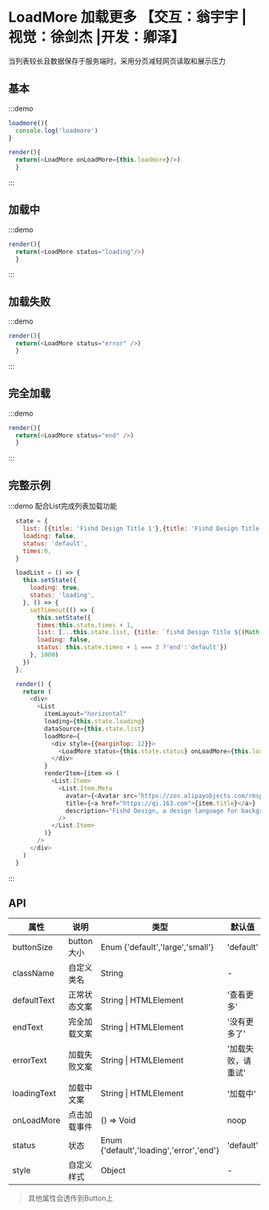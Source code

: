 # LoadMore 加载更多 【交互：翁宇宇 | 视觉：徐剑杰 |开发：卿泽】

当列表较长且数据保存于服务端时，采用分页减轻网页读取和展示压力

## 基本

:::demo 

```js
loadmore(){
  console.log('loadmore')
}

render(){
  return(<LoadMore onLoadMore={this.loadmore}/>)
  }
```
:::

## 加载中

:::demo 

```js
render(){
  return(<LoadMore status="loading"/>)
  }
```
:::

## 加载失败

:::demo 

```js
render(){
  return(<LoadMore status="error" />)
  }
```
:::

## 完全加载

:::demo 

```js
render(){
  return(<LoadMore status="end" />)
  }
```
:::

## 完整示例

:::demo 配合List完成列表加载功能

```js
  state = {
    list: [{title: 'Fishd Design Title 1'},{title: 'Fishd Design Title 2'}],
    loading: false,
    status: 'default',
    times:0,
  }

  loadList = () => {
    this.setState({
      loading: true,
      status: 'loading',
    }, () => {
      setTimeout(() => {
        this.setState({
        times:this.state.times + 1,
        list: [...this.state.list, {title: `fishd Design Title ${(Math.random() * 100).toFixed(0)}`}],
        loading: false, 
        status: this.state.times + 1 === 3 ?'end':'default'})
      }, 1000)
    })
  };

  render() {
    return (
      <div>
        <List
          itemLayout="horizontal"
          loading={this.state.loading}
          dataSource={this.state.list}
          loadMore={
            <div style={{marginTop: 12}}>
              <LoadMore status={this.state.status} onLoadMore={this.loadList}/>
            </div>
          }
          renderItem={item => (
            <List.Item>
              <List.Item.Meta
                avatar={<Avatar src="https://zos.alipayobjects.com/rmsportal/ODTLcjxAfvqbxHnVXCYX.png"/>}
                title={<a href="https://qi.163.com">{item.title}</a>}
                description="Fishd Design, a design language for background applications, is refined by Fishd UED Team"
              />
            </List.Item>
          )}
        />
      </div>
    )
  }

```
:::


## API

| 属性      | 说明    | 类型      |  默认值   |
|---------- |-------- |---------- |-------- |
| buttonSize  | button大小    | Enum {'default','large','small'}  | 'default'   |
| className | 自定义类名 | String | - |
| defaultText  | 正常状态文案    | String \| HTMLElement   | '查看更多'   |
| endText  | 完全加载文案    | String \| HTMLElement   | '没有更多了'   |
| errorText  | 加载失败文案    | String \| HTMLElement   | '加载失败，请重试'   |
| loadingText  | 加载中文案    | String \| HTMLElement   | '加载中'   |
| onLoadMore  | 点击加载事件    | () => Void  |  noop   |
| status  | 状态    | Enum {'default','loading','error','end'}  |  'default'   |
| style | 自定义样式 | Object | - |

 > 其他属性会透传到Button上
